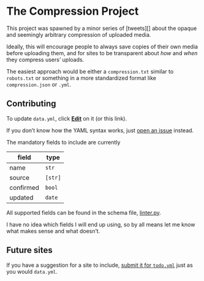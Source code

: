 The Compression Project
=======================
This project was spawned by a minor series of [tweets][] about the opaque and seemingly arbitrary compression of uploaded media.

Ideally, this will encourage people to always save copies of their own media before uploading them, and for sites to be transparent about *how* and *when* they compress users’ uploads.

The easiest approach would be either a `compression.txt` similar to `robots.txt` or something in a more standardized format like `compression.json` or `.yml`.

Contributing
------------
To update `data.yml`, click **[Edit][]** on it (or this link).

If you don’t know how the YAML syntax works, just [open an issue][issue] instead.

The mandatory fields to include are currently

field     | type
----------|--------
name      | `str`
source    | `[str]`
confirmed | `bool`
updated   | `date`

All supported fields can be found in the schema file, [linter.py][linter].

I have no idea which fields I will end up using, so by all means let me know what makes sense and what doesn’t.

Future sites
------------
If you have a suggestion for a site to include, [submit it for `todo.yml`][edit-todo] just as you would `data.yml`.


[edit]: https://github.com/ndarville/compression-project/edit/master/data.yml
[issue]: https://github.com/ndarville/compression-project/issues/new
[linter]: https://github.com/ndarville/compression-project/blob/master/ci/linter.yml
[edit-todo]: https://github.com/ndarville/compression-project/edit/master/todo.yml

